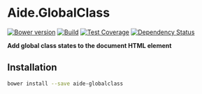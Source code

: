 # Aide.GlobalClass

  [![Bower version][bower-img]][bower-url]
  [![Build][travis-img]][travis-url]
  [![Test Coverage][coveralls-img]][coveralls-url]
  [![Dependency Status][david-img]][david-url]

[bower-img]: https://img.shields.io/bower/v/aide-globalclass.svg
[bower-url]: https://github.com/roeldev/aide-globalclass
[travis-img]: https://img.shields.io/travis/roeldev/aide-globalclass/master.svg
[travis-url]: https://travis-ci.org/roeldev/aide-globalclass
[coveralls-img]: https://img.shields.io/coveralls/roeldev/aide-globalclass/master.svg
[coveralls-url]: https://coveralls.io/r/roeldev/aide-globalclass?branch=master
[david-img]: https://david-dm.org/roeldev/aide-globalclass.svg
[david-url]: https://david-dm.org/roeldev/aide-globalclass

**Add global class states to the document HTML element**

## Installation
```sh
bower install --save aide-globalclass
```
